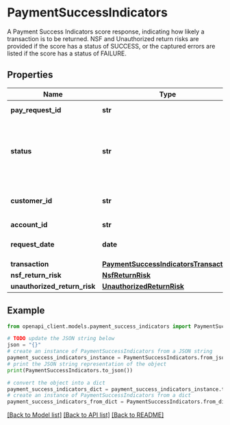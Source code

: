 # PaymentSuccessIndicators

A Payment Success Indicators score response, indicating how likely a transaction is to be returned. NSF and Unauthorized return risks are provided if the score has a status of SUCCESS, or the captured errors are listed if the score has a status of FAILURE.

## Properties

Name | Type | Description | Notes
------------ | ------------- | ------------- | -------------
**pay_request_id** | **str** | Unique identifier of the Payments request | 
**status** | **str** | Current status of the score generation. Possible values are \&quot;IN PROGRESS\&quot;, \&quot;SUCCESS\&quot;, \&quot;FAILURE\&quot; | 
**customer_id** | **str** | A customer ID. See Add Customer API for how to create a customer ID. | 
**account_id** | **str** | An account ID | 
**request_date** | **date** | The ISO 8601 format (YYYY-MM-DD) date of the request. | 
**transaction** | [**PaymentSuccessIndicatorsTransaction**](PaymentSuccessIndicatorsTransaction.md) |  | 
**nsf_return_risk** | [**NsfReturnRisk**](NsfReturnRisk.md) |  | [optional] 
**unauthorized_return_risk** | [**UnauthorizedReturnRisk**](UnauthorizedReturnRisk.md) |  | [optional] 

## Example

```python
from openapi_client.models.payment_success_indicators import PaymentSuccessIndicators

# TODO update the JSON string below
json = "{}"
# create an instance of PaymentSuccessIndicators from a JSON string
payment_success_indicators_instance = PaymentSuccessIndicators.from_json(json)
# print the JSON string representation of the object
print(PaymentSuccessIndicators.to_json())

# convert the object into a dict
payment_success_indicators_dict = payment_success_indicators_instance.to_dict()
# create an instance of PaymentSuccessIndicators from a dict
payment_success_indicators_from_dict = PaymentSuccessIndicators.from_dict(payment_success_indicators_dict)
```
[[Back to Model list]](../README.md#documentation-for-models) [[Back to API list]](../README.md#documentation-for-api-endpoints) [[Back to README]](../README.md)



